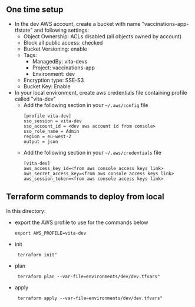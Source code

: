 ## One time setup
- In the dev AWS account, create a bucket with name "vaccinations-app-tfstate" and following settings:
  - Object Ownership: ACLs disabled (all objects owned by account)
  - Block all public access: checked
  - Bucket Versioning: enable
  - Tags:
    - ManagedBy: vita-devs
    - Project: vaccinations-app
    - Environment: dev
  - Encryption type: SSE-S3
  - Bucket Key: Enable
- In your local environment, create aws credentials file containing profile called "vita-dev"
  - Add the following section in your `~/.aws/config` file
    ```
    [profile vita-dev]
    sso_session = vita-dev
    sso_account_id = <dev aws account id from console>
    sso_role_name = Admin
    region = eu-west-2
    output = json
    ```
  - Add the following section in your `~/.aws/credentials` file
    ```
    [vita-dev]
    aws_access_key_id=<from aws console access keys link>
    aws_secret_access_key=<from aws console access keys link>
    aws_session_token=<from aws console access keys link>
    ```

## Terraform commands to deploy from local
In this directory:
- export the AWS profile to use for the commands below
  ```
  export AWS_PROFILE=vita-dev
  ```
- init
  ```
   terraform init"
  ```
- plan
  ```
   terraform plan --var-file=environments/dev/dev.tfvars"
  ```
- apply
  ```
   terraform apply --var-file=environments/dev/dev.tfvars"
  ```
